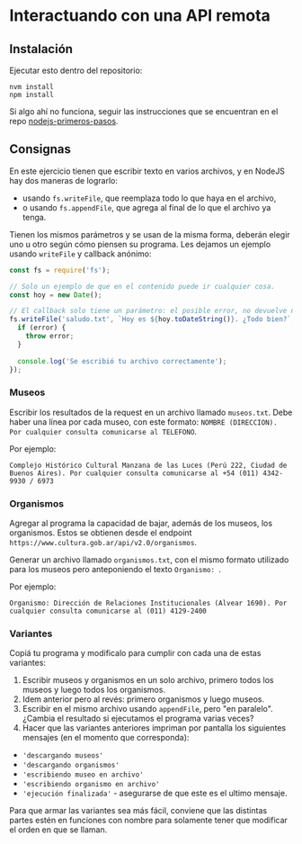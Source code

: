 # Interactuando con una API remota

## Instalación

Ejecutar esto dentro del repositorio:

```
nvm install
npm install
```

Si algo ahí no funciona, seguir las instrucciones que se encuentran en el repo [nodejs-primeros-pasos](https://github.com/concu-unahur/nodejs-primeros-pasos).

## Consignas

En este ejercicio tienen que escribir texto en varios archivos, y en NodeJS hay dos maneras de lograrlo:
* usando `fs.writeFile`, que reemplaza todo lo que haya en el archivo,
* o usando `fs.appendFile`, que agrega al final de lo que el archivo ya tenga.

Tienen los mismos parámetros y se usan de la misma forma, deberán elegir uno u otro según cómo piensen su programa. 
Les dejamos un ejemplo usando `writeFile` y callback anónimo:

```js
const fs = require('fs');

// Solo un ejemplo de que en el contenido puede ir cualquier cosa.
const hoy = new Date();

// El callback solo tiene un parámetro: el posible error, no devuelve nada más.
fs.writeFile('saludo.txt', `Hoy es ${hoy.toDateString()}. ¿Todo bien?`, (error) => {
  if (error) {
    throw error;
  }
  
  console.log('Se escribió tu archivo correctamente');
});
```

### Museos

Escribir los resultados de la request en un archivo llamado `museos.txt`. Debe haber una línea por cada museo, con este formato: `NOMBRE (DIRECCION). Por cualquier consulta comunicarse al TELEFONO`. 

Por ejemplo: 

```
Complejo Histórico Cultural Manzana de las Luces (Perú 222, Ciudad de Buenos Aires). Por cualquier consulta comunicarse al +54 (011) 4342-9930 / 6973
```

### Organismos

Agregar al programa la capacidad de bajar, además de los museos, los organismos. Estos se obtienen desde el endpoint `https://www.cultura.gob.ar/api/v2.0/organismos`.

Generar un archivo llamado `organismos.txt`, con el mismo formato utilizado para los museos pero anteponiendo el texto `Organismo: `.

Por ejemplo:

```
Organismo: Dirección de Relaciones Institucionales (Alvear 1690). Por cualquier consulta comunicarse al (011) 4129-2400
```

### Variantes

Copiá tu programa y modificalo para cumplir con cada una de estas variantes:

1. Escribir museos y organismos en un solo archivo, primero todos los museos y luego todos los organismos.
1. Idem anterior pero al revés: primero organismos y luego museos.
1. Escribir en el mismo archivo usando `appendFile`, pero "en paralelo". ¿Cambia el resultado si ejecutamos el programa varias veces?
1. Hacer que las variantes anteriores impriman por pantalla los siguientes mensajes (en el momento que corresponda):
  * `'descargando museos'`
  * `'descargando organismos'`
  * `'escribiendo museo en archivo'`
  * `'escribiendo organismo en archivo'`
  * `'ejecución finalizada'` - asegurarse de que este es el ultimo mensaje.
  
Para que armar las variantes sea más fácil, conviene que las distintas partes estén en funciones con nombre para solamente tener que modificar el orden en que se llaman.
